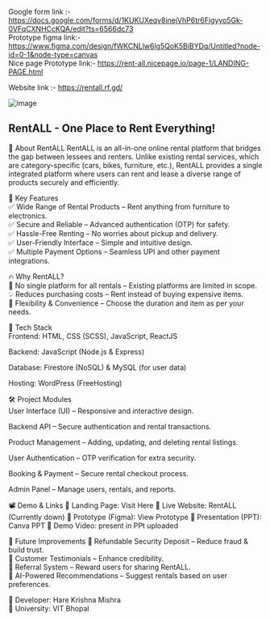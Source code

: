 Google form link :- https://docs.google.com/forms/d/1KUKUXeqv8inejVhP6tr6Figyyo5Gk-0VFqCXNHCcKQA/edit?ts=6566dc73   <br>
Prototype  figma link:- https://www.figma.com/design/fWKCNLlw6lg5QoK5BiBYDq/Untitled?node-id=0-1&node-type=canvas     <br>
Nice page Prototype link:- https://rent-all.nicepage.io/page-1/LANDING-PAGE.html     <br>

Website link :- https://rentall.rf.gd/


 ![image](https://github.com/user-attachments/assets/f978526f-0060-4b3c-a88f-5b74a66b24d7)  
 ## RentALL - One Place to Rent Everything!

🚀 About RentALL
RentALL is an all-in-one online rental platform that bridges the gap between lessees and renters. Unlike existing rental services, which are category-specific (cars, bikes, furniture, etc.), RentALL provides a single integrated platform where users can rent and lease a diverse range of products securely and efficiently.

🎯 Key Features <br>
✅ Wide Range of Rental Products – Rent anything from furniture to electronics.<br>
✅ Secure and Reliable – Advanced authentication (OTP) for safety.<br>
✅ Hassle-Free Renting – No worries about pickup and delivery.<br>
✅ User-Friendly Interface – Simple and intuitive design.<br>
✅ Multiple Payment Options – Seamless UPI and other payment integrations.<br>

🔥 Why RentALL?<br>
🚫 No single platform for all rentals – Existing platforms are limited in scope.<br>
💡 Reduces purchasing costs – Rent instead of buying expensive items.<br>
🔄 Flexibility & Convenience – Choose the duration and item as per your needs.<br>

📌 Tech Stack<br>
Frontend: HTML, CSS (SCSS), JavaScript, ReactJS<br>

Backend: JavaScript (Node.js & Express)<br>

Database: Firestore (NoSQL) & MySQL (for user data)<br>

Hosting: WordPress (FreeHosting)<br>

🛠️ Project Modules<br>
User Interface (UI) – Responsive and interactive design.<br>

Backend API – Secure authentication and rental transactions.<br>

Product Management – Adding, updating, and deleting rental listings.<br>

User Authentication – OTP verification for extra security.<br>

Booking & Payment – Secure rental checkout process.<br>

Admin Panel – Manage users, rentals, and reports.<br>

📽️ Demo & Links
🔗 Landing Page: Visit Here
🔗 Live Website: RentALL (Currently down)
🔗 Prototype (Figma): View Prototype
🔗 Presentation (PPT): Canva PPT
🎥 Demo Video: present in PPt uploaded

📜 Future Improvements
🔹 Refundable Security Deposit – Reduce fraud & build trust.<br>
🔹 Customer Testimonials – Enhance credibility.<br>
🔹 Referral System – Reward users for sharing RentALL.<br>
🔹 AI-Powered Recommendations – Suggest rentals based on user preferences.<br>


📧 Developer: Hare Krishna Mishra<br>
📍 University: VIT Bhopal<br>
